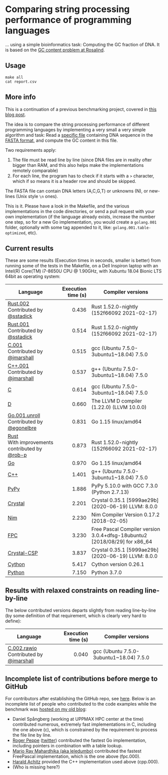 # Comparing string processing performance of programming languages

... using a simple bioinformatics task: Computing the GC fraction of DNA. It is based on the [GC content problem at Rosalind](http://rosalind.info/problems/gc/).

## Usage

```
make all
cat report.csv
```

## More info

This is a continuation of a previous benchmarking project, covered in [this blog post](http://saml.rilspace.com/moar-languagez-gc-content-in-python-d-fpc-c-and-c).

The idea is to compare the string processing performance of different programming languages
by implementing a very small a very simple algorithm and task: Read a [specific file](http://ftp.ensembl.org/pub/release-67/fasta/homo_sapiens/dna/Homo_sapiens.GRCh37.67.dna_rm.chromosome.Y.fa.gz)
containing DNA sequence in the [FASTA format](https://en.wikipedia.org/wiki/FASTA_format),
and compute the GC content in this file.

Two requirements apply:

1. The file must be read line by line (since DNA files are in reality ofter
   bigger than RAM, and this also helps make the implementations remotely
   comparable)
2. For each line, the program has to check if it starts with a `>` character,
   which if so means it is a header row and should be skipped.

The FASTA file can contain DNA letters (A,C,G,T) or unknowns (N), or new-lines
(Unix style `\n` ones).

This is it. Please have a look in the Makefile, and the various implementations
in the code directories, or send a pull request with your own implementation
(if the language already exists, increase the number one step, so for a new Go
implementation, you would create a `golang.001` folder, optionally with some
tag appended to it, like: `golang.001.table-optimized`, etc).

## Current results

These are some results (Execution times in seconds, smaller is better) from
running some of the tests in the Makefile, on a Dell Inspiron laptop with an
Intel(R) Core(TM) i7-8650U CPU @ 1.90GHz, with Xubuntu 18.04 Bionic LTS 64bit
as operating system:

| Language                                                                                             | Execution time (s) | Compiler versions                                                         |
|------------------------------------------------------------------------------------------------------|-------------------:|---------------------------------------------------------------------------|
| [Rust.002](rust.002.bitshift/src/main.rs)<br>Contributed by [@sstadick](https://github.com/sstadick) |              0.436 | Rust 1.52.0-nightly (152f66092 2021-02-17)                                |
| [Rust.001](rust.001/src/main.rs)<br>Contributed by [@sstadick](https://github.com/sstadick)          |              0.514 | Rust 1.52.0-nightly (152f66092 2021-02-17)                                |
| [C.001](c.001/gc.c)<br>Contributed by [@jmarshall](https://github.com/jmarshall)                     |              0.515 | gcc (Ubuntu 7.5.0-3ubuntu1~18.04) 7.5.0                                   |
| [C++.001](cpp.001/gc.cpp)<br>Contributed by [@jmarshall](https://github.com/jmarshall)               |              0.537 | g++ (Ubuntu 7.5.0-3ubuntu1~18.04) 7.5.0                                   |
| [C](c/gc.c)                                                                                          |              0.614 | gcc (Ubuntu 7.5.0-3ubuntu1~18.04) 7.5.0                                   |
| [D](d/gc.d)                                                                                          |              0.660 | The LLVM D compiler (1.22.0) (LLVM 10.0.0)                                |
| [Go.001.unroll](go.001.unroll/gc.go)<br>Contributed by [@egonelbre](https://github.com/egonelbre)    |              0.831 | Go 1.15 linux/amd64                                                       |
| [Rust](rust/src/main.rs)<br>With improvements contributed by [@rob-p](https://github.com/rob-p)      |              0.873 | Rust 1.52.0-nightly (152f66092 2021-02-17)                                |
| [Go](go/gc.go)                                                                                       |              0.970 | Go 1.15 linux/amd64                                                       |
| [C++](cpp/gc.cpp)                                                                                    |              1.401 | g++ (Ubuntu 7.5.0-3ubuntu1~18.04) 7.5.0                                   |
| [PyPy](pypy/gc.py)                                                                                   |              1.886 | PyPy 5.10.0 with GCC 7.3.0 (Python 2.7.13)                                |
| [Crystal](crystal/gc.cr)                                                                             |              2.201 | Crystal 0.35.1 [5999ae29b] (2020-06-19) LLVM: 8.0.0                       |
| [Nim](nim/gc.nim)                                                                                    |              2.230 | Nim Compiler Version 0.17.2 (2018-02-05)                                  |
| [FPC](gc.pas)                                                                                        |              3.230 | Free Pascal Compiler version 3.0.4+dfsg-18ubuntu2 [2018/08/29] for x86_64 |
| [Crystal-CSP](crystal-csp/gc.cr)                                                                     |              3.837 | Crystal 0.35.1 [5999ae29b] (2020-06-19) LLVM: 8.0.0                       |
| [Cython](cython/gc.pyx)                                                                         |              5.417 | Cython version 0.26.1
| [Python](python/gc.py)                                                                          |              7.150 | Python 3.7.0                                                              |

## Results with relaxed constraints on reading line-by-line

The below contributed versions departs slightly from reading line-by-line (by
some definition of that requirement, which is clearly very hard to define):

| Language                                                                                       | Execution time (s) | Compiler versions                       |
|------------------------------------------------------------------------------------------------|-------------------:|-----------------------------------------|
| [C.002.rawio](c.002.rawio/gc.c)<br>Contributed by [@jmarshall](https://github.com/jmarshall)   |              0.040 | gcc (Ubuntu 7.5.0-3ubuntu1~18.04) 7.5.0 |

## Incomplete list of contributions before merge to GitHub

For contributors after establishing the GitHub repo, see [here](https://github.com/samuell/gccontent-benchmark/graphs/contributors).
Below is an incomplete list of people who contributed to the code examples
while the benchmark was [hosted on my old blog](https://github.com/samuell/gccontent-benchmark/graphs/contributors):

- Daniel Spångberg (working at UPPMAX HPC center at the time) contributed
  numerous, extremely fast implementations in C, including the one above (c),
  which is constrained by the requirement to process the file line by line.
- [Roger Peppe](https://github.com/rogpeppe)
  ([twitter](https://twitter.com/rogpeppe)) contributed the fastest Go
  implementation, including pointers in combination with a table lookup.
- [Mario Ray Mahardhika (aka leledumbo)](https://github.com/leledumbo)
  contributed the fastest FreePascal implementation, which is the one above
  (fpc.000).
- [Harald Achitz](https://www.linkedin.com/in/harald-achitz-860657139/)
  provided the C++ implementation used above (cpp.000).
- (Who is missing here?)
